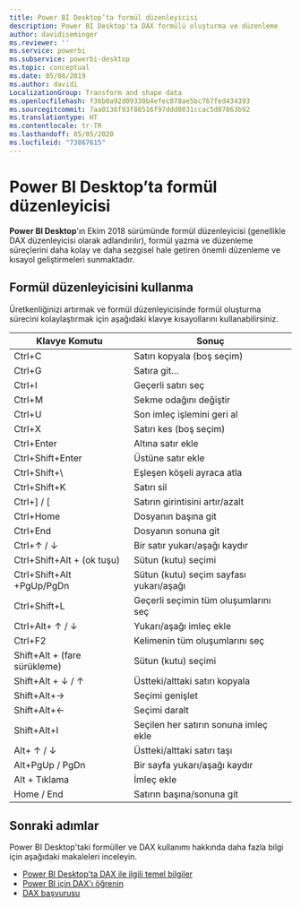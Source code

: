 ```yaml
---
title: Power BI Desktop’ta formül düzenleyicisi
description: Power BI Desktop'ta DAX formülü oluşturma ve düzenleme
author: davidiseminger
ms.reviewer: ''
ms.service: powerbi
ms.subservice: powerbi-desktop
ms.topic: conceptual
ms.date: 05/08/2019
ms.author: davidi
LocalizationGroup: Transform and shape data
ms.openlocfilehash: f36b0a92d09330b4efec078ae5bc767fed434393
ms.sourcegitcommit: 7aa0136f93f88516f97ddd8031ccac5d07863b92
ms.translationtype: HT
ms.contentlocale: tr-TR
ms.lasthandoff: 05/05/2020
ms.locfileid: "73867615"
---
```

# <a name="formula-editor-in-power-bi-desktop"></a>Power BI Desktop’ta formül düzenleyicisi

**Power BI Desktop**'ın Ekim 2018 sürümünde formül düzenleyicisi (genellikle DAX düzenleyicisi olarak adlandırılır), formül yazma ve düzenleme süreçlerini daha kolay ve daha sezgisel hale getiren önemli düzenleme ve kısayol geliştirmeleri sunmaktadır. 

## <a name="using-the-formula-editor"></a>Formül düzenleyicisini kullanma

Üretkenliğinizi artırmak ve formül düzenleyicisinde formül oluşturma sürecini kolaylaştırmak için aşağıdaki klavye kısayollarını kullanabilirsiniz.


|Klavye Komutu  |Sonuç  |
|---------|---------|
|Ctrl+C  | Satırı kopyala (boş seçim) |
|Ctrl+G  |Satıra git… |
|Ctrl+I  |Geçerli satırı seç  |
|Ctrl+M  |Sekme odağını değiştir |
|Ctrl+U  |Son imleç işlemini geri al  |
|Ctrl+X   | Satırı kes (boş seçim) |
|Ctrl+Enter  |Altına satır ekle  |
|Ctrl+Shift+Enter  |Üstüne satır ekle  |
|Ctrl+Shift+\  |Eşleşen köşeli ayraca atla  |
|Ctrl+Shift+K  |Satırı sil  |
|Ctrl+] / [  |Satırın girintisini artır/azalt  |
|Ctrl+Home  |Dosyanın başına git  |
|Ctrl+End  |Dosyanın sonuna git  |
|Ctrl+↑ / ↓   |Bir satır yukarı/aşağı kaydır  |
|Ctrl+Shift+Alt + (ok tuşu)  |Sütun (kutu) seçimi  |
|Ctrl+Shift+Alt +PgUp/PgDn  |Sütun (kutu) seçim sayfası yukarı/aşağı |
|Ctrl+Shift+L  |Geçerli seçimin tüm oluşumlarını seç |
|Ctrl+Alt+ ↑ / ↓  |Yukarı/aşağı imleç ekle  |
|Ctrl+F2  |Kelimenin tüm oluşumlarını seç | 
|Shift+Alt + (fare sürükleme) |Sütun (kutu) seçimi  |
|Shift+Alt + ↓ / ↑  |Üstteki/alttaki satırı kopyala  |
|Shift+Alt+→  |Seçimi genişlet  |
|Shift+Alt+←  |Seçimi daralt |
|Shift+Alt+I  |Seçilen her satırın sonuna imleç ekle |
|Alt+ ↑ / ↓  | Üstteki/alttaki satırı taşı |
|Alt+PgUp / PgDn  |Bir sayfa yukarı/aşağı kaydır  |
|Alt + Tıklama  |İmleç ekle  |
|Home / End  |Satırın başına/sonuna git  |

## <a name="next-steps"></a>Sonraki adımlar

Power BI Desktop'taki formüller ve DAX kullanımı hakkında daha fazla bilgi için aşağıdaki makaleleri inceleyin.

* [Power BI Desktop'ta DAX ile ilgili temel bilgiler](desktop-quickstart-learn-dax-basics.md)
* [Power BI için DAX'ı öğrenin](https://docs.microsoft.com/power-bi/guided-learning/introductiontodax?tutorial-step=1)
* [DAX başvurusu](https://msdn.microsoft.com/query-bi/dax/data-analysis-expressions-dax-reference)

